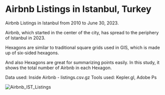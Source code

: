 # Airbnb Listings in Istanbul, Turkey

Airbnb Listings in Istanbul from 2010 to June 30, 2023.

Airbnb, which started in the center of the city, has spread to the periphery of Istanbul in 2023.

Hexagons are similar to traditional square grids used in GIS, which is made up of six-sided hexagons. 

And also Hexagons are great for summarizing points easily. In this study, it shows the total number of Airbnb in each Hexagon.

Data used: Inside Airbnb - listings.csv.gz
Tools used: Kepler.gl, Adobe Ps

![Airbnb_IST_Listings](https://github.com/safakcoze/Istanbul_Airbnb_listings/assets/139701981/b5cd818b-c610-4532-bc3e-abaa23b84694)

